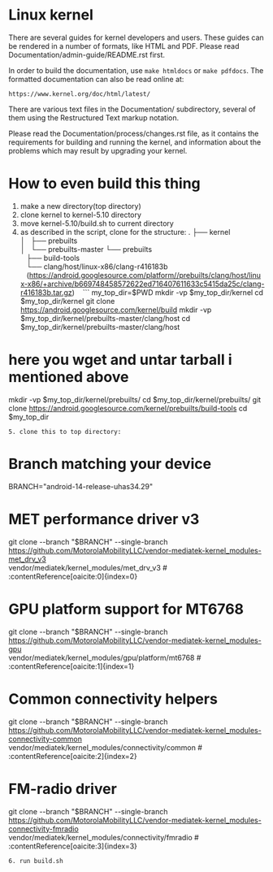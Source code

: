 Linux kernel
============

There are several guides for kernel developers and users. These guides can
be rendered in a number of formats, like HTML and PDF. Please read
Documentation/admin-guide/README.rst first.

In order to build the documentation, use ``make htmldocs`` or
``make pdfdocs``.  The formatted documentation can also be read online at:

    https://www.kernel.org/doc/html/latest/

There are various text files in the Documentation/ subdirectory,
several of them using the Restructured Text markup notation.

Please read the Documentation/process/changes.rst file, as it contains the
requirements for building and running the kernel, and information about
the problems which may result by upgrading your kernel.

How to even build this thing 
============

1. make a new directory(top directory)
2. clone kernel to kernel-5.10 directory
3. move kernel-5.10/build.sh to current directory 
4. as described in the script, clone for the structure:
.
├── kernel  
│   ├── prebuilts  
│   └── prebuilts-master
└── prebuilts  
   ├── build-tools  
   └── clang/host/linux-x86/clang-r416183b
   (https://android.googlesource.com/platform//prebuilts/clang/host/linux-x86/+archive/b669748458572622ed716407611633c5415da25c/clang-r416183b.tar.gz)
   ```
my_top_dir=$PWD
mkdir -vp $my_top_dir/kernel
cd $my_top_dir/kernel
git clone https://android.googlesource.com/kernel/build
mkdir -vp  $my_top_dir/kernel/prebuilts-master/clang/host
cd $my_top_dir/kernel/prebuilts-master/clang/host
# here you wget and untar tarball i mentioned above
mkdir -vp  $my_top_dir/kernel/prebuilts/
cd $my_top_dir/kernel/prebuilts/
git clone https://android.googlesource.com/kernel/prebuilts/build-tools
cd $my_top_dir
```
5. clone this to top directory:
```
# Branch matching your device
BRANCH="android-14-release-uhas34.29"

# MET performance driver v3
git clone --branch "$BRANCH" --single-branch \
  https://github.com/MotorolaMobilityLLC/vendor-mediatek-kernel_modules-met_drv_v3 \
  vendor/mediatek/kernel_modules/met_drv_v3  # :contentReference[oaicite:0]{index=0}

# GPU platform support for MT6768
git clone --branch "$BRANCH" --single-branch \
  https://github.com/MotorolaMobilityLLC/vendor-mediatek-kernel_modules-gpu \
  vendor/mediatek/kernel_modules/gpu/platform/mt6768  # :contentReference[oaicite:1]{index=1}

# Common connectivity helpers
git clone --branch "$BRANCH" --single-branch \
  https://github.com/MotorolaMobilityLLC/vendor-mediatek-kernel_modules-connectivity-common \
  vendor/mediatek/kernel_modules/connectivity/common  # :contentReference[oaicite:2]{index=2}

# FM-radio driver
git clone --branch "$BRANCH" --single-branch \
  https://github.com/MotorolaMobilityLLC/vendor-mediatek-kernel_modules-connectivity-fmradio \
  vendor/mediatek/kernel_modules/connectivity/fmradio  # :contentReference[oaicite:3]{index=3}

```
6. run build.sh
